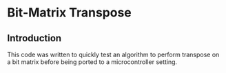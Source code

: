 # Bit-Matrix Transpose #

## Introduction ##

This code was written to quickly test an algorithm to perform transpose on a
bit matrix before being ported to a microcontroller setting.
